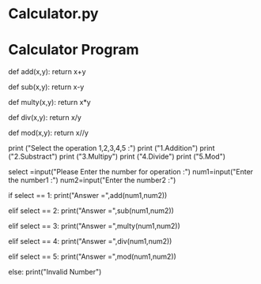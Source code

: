 # Calculator.py

# Calculator Program

def add(x,y):
    return x+y

def sub(x,y):
    return x-y

def multy(x,y):
    return x*y

def div(x,y):
    return x/y

def mod(x,y):
    return x//y

print ("Select the operation 1,2,3,4,5 :")
print ("1.Addition")
print ("2.Substract")
print ("3.Multipy")
print ("4.Divide")
print ("5.Mod")

select =input("Please Enter the number for operation :")
num1=input("Enter the number1 :")
num2=input("Enter the number2 :")

if select == 1:
    print("Answer =",add(num1,num2))

elif select == 2:
    print("Answer =",sub(num1,num2))

elif select == 3:
    print("Answer =",multy(num1,num2))

elif select == 4:
    print("Answer =",div(num1,num2))

elif select == 5:
    print("Answer =",mod(num1,num2))

else:
    print("Invalid Number")



